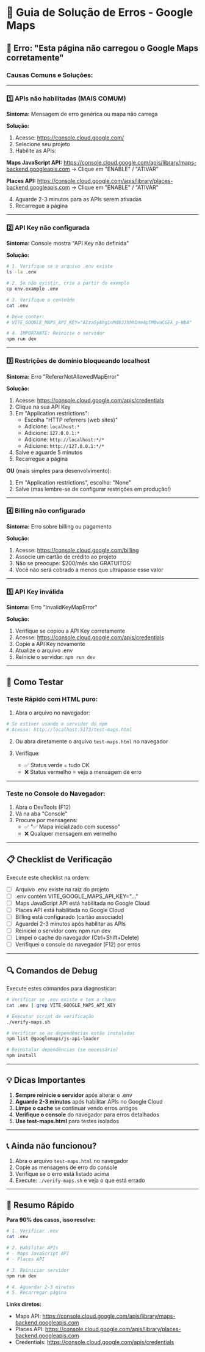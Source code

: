 # 🔧 Guia de Solução de Erros - Google Maps

## 🔴 Erro: "Esta página não carregou o Google Maps corretamente"

### Causas Comuns e Soluções:

---

### 1️⃣ APIs não habilitadas (MAIS COMUM)

**Sintoma:** Mensagem de erro genérica ou mapa não carrega

**Solução:**
1. Acesse: https://console.cloud.google.com/
2. Selecione seu projeto
3. Habilite as APIs:

**Maps JavaScript API:**
https://console.cloud.google.com/apis/library/maps-backend.googleapis.com
→ Clique em "ENABLE" / "ATIVAR"

**Places API:**
https://console.cloud.google.com/apis/library/places-backend.googleapis.com
→ Clique em "ENABLE" / "ATIVAR"

4. Aguarde 2-3 minutos para as APIs serem ativadas
5. Recarregue a página

---

### 2️⃣ API Key não configurada

**Sintoma:** Console mostra "API Key não definida"

**Solução:**
```bash
# 1. Verifique se o arquivo .env existe
ls -la .env

# 2. Se não existir, crie a partir do exemplo
cp env.example .env

# 3. Verifique o conteúdo
cat .env

# Deve conter:
# VITE_GOOGLE_MAPS_API_KEY="AIzaSyAhg1nMd8JJhhhDnm4pTM0waCGEk_p-WbA"

# 4. IMPORTANTE: Reinicie o servidor
npm run dev
```

---

### 3️⃣ Restrições de domínio bloqueando localhost

**Sintoma:** Erro "RefererNotAllowedMapError"

**Solução:**
1. Acesse: https://console.cloud.google.com/apis/credentials
2. Clique na sua API Key
3. Em "Application restrictions":
   - Escolha "HTTP referrers (web sites)"
   - Adicione: `localhost:*`
   - Adicione: `127.0.0.1:*`
   - Adicione: `http://localhost:*/*`
   - Adicione: `http://127.0.0.1:*/*`
4. Salve e aguarde 5 minutos
5. Recarregue a página

**OU** (mais simples para desenvolvimento):
1. Em "Application restrictions", escolha: "None"
2. Salve (mas lembre-se de configurar restrições em produção!)

---

### 4️⃣ Billing não configurado

**Sintoma:** Erro sobre billing ou pagamento

**Solução:**
1. Acesse: https://console.cloud.google.com/billing
2. Associe um cartão de crédito ao projeto
3. Não se preocupe: $200/mês são GRATUITOS!
4. Você não será cobrado a menos que ultrapasse esse valor

---

### 5️⃣ API Key inválida

**Sintoma:** Erro "InvalidKeyMapError"

**Solução:**
1. Verifique se copiou a API Key corretamente
2. Acesse: https://console.cloud.google.com/apis/credentials
3. Copie a API Key novamente
4. Atualize o arquivo .env
5. Reinicie o servidor: `npm run dev`

---

## 🧪 Como Testar

### Teste Rápido com HTML puro:

1. Abra o arquivo no navegador:
```bash
# Se estiver usando o servidor do npm
# Acesse: http://localhost:5173/test-maps.html
```

2. Ou abra diretamente o arquivo `test-maps.html` no navegador

3. Verifique:
   - ✅ Status verde = tudo OK
   - ❌ Status vermelho = veja a mensagem de erro

---

### Teste no Console do Navegador:

1. Abra o DevTools (F12)
2. Vá na aba "Console"
3. Procure por mensagens:
   - ✅ "✅ Mapa inicializado com sucesso"
   - ❌ Qualquer mensagem em vermelho

---

## 📋 Checklist de Verificação

Execute este checklist na ordem:

- [ ] Arquivo .env existe na raiz do projeto
- [ ] .env contém VITE_GOOGLE_MAPS_API_KEY="..."
- [ ] Maps JavaScript API está habilitada no Google Cloud
- [ ] Places API está habilitada no Google Cloud
- [ ] Billing está configurado (cartão associado)
- [ ] Aguardei 2-3 minutos após habilitar as APIs
- [ ] Reiniciei o servidor com: npm run dev
- [ ] Limpei o cache do navegador (Ctrl+Shift+Delete)
- [ ] Verifiquei o console do navegador (F12) por erros

---

## 🔍 Comandos de Debug

Execute estes comandos para diagnosticar:

```bash
# Verificar se .env existe e tem a chave
cat .env | grep VITE_GOOGLE_MAPS_API_KEY

# Executar script de verificação
./verify-maps.sh

# Verificar se as dependências estão instaladas
npm list @googlemaps/js-api-loader

# Reinstalar dependências (se necessário)
npm install
```

---

## 💡 Dicas Importantes

1. **Sempre reinicie o servidor** após alterar o .env
2. **Aguarde 2-3 minutos** após habilitar APIs no Google Cloud
3. **Limpe o cache** se continuar vendo erros antigos
4. **Verifique o console** do navegador para erros detalhados
5. **Use test-maps.html** para testes isolados

---

## 📞 Ainda não funcionou?

1. Abra o arquivo `test-maps.html` no navegador
2. Copie as mensagens de erro do console
3. Verifique se o erro está listado acima
4. Execute: `./verify-maps.sh` e veja o que está errado

---

## 🎯 Resumo Rápido

**Para 90% dos casos, isso resolve:**

```bash
# 1. Verificar .env
cat .env

# 2. Habilitar APIs
# - Maps JavaScript API
# - Places API

# 3. Reiniciar servidor
npm run dev

# 4. Aguardar 2-3 minutos
# 5. Recarregar página
```

**Links diretos:**
- Maps API: https://console.cloud.google.com/apis/library/maps-backend.googleapis.com
- Places API: https://console.cloud.google.com/apis/library/places-backend.googleapis.com
- Credentials: https://console.cloud.google.com/apis/credentials
